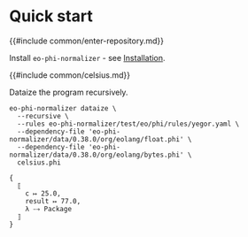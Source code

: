 # Quick start

{{#include common/enter-repository.md}}

Install `eo-phi-normalizer` - see [Installation](./installation.md).

{{#include common/celsius.md}}

Dataize the program recursively.

```$ as console
eo-phi-normalizer dataize \
  --recursive \
  --rules eo-phi-normalizer/test/eo/phi/rules/yegor.yaml \
  --dependency-file 'eo-phi-normalizer/data/0.38.0/org/eolang/float.phi' \
  --dependency-file 'eo-phi-normalizer/data/0.38.0/org/eolang/bytes.phi' \
  celsius.phi
```

```console
{
  ⟦
    c ↦ 25.0,
    result ↦ 77.0,
    λ ⤍ Package
  ⟧
}
```
